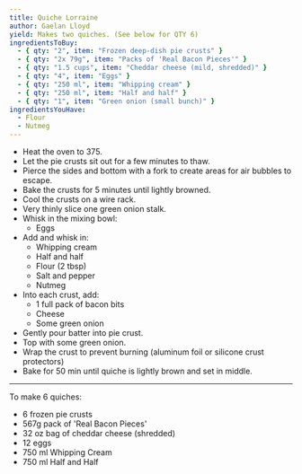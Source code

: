 ```yaml
---
title: Quiche Lorraine
author: Gaelan Lloyd
yield: Makes two quiches. (See below for QTY 6)
ingredientsToBuy:
  - { qty: "2", item: "Frozen deep-dish pie crusts" }
  - { qty: "2x 79g", item: "Packs of 'Real Bacon Pieces'" }
  - { qty: "1.5 cups", item: "Cheddar cheese (mild, shredded)" }
  - { qty: "4", item: "Eggs" }
  - { qty: "250 ml", item: "Whipping cream" }
  - { qty: "250 ml", item: "Half and half" }
  - { qty: "1", item: "Green onion (small bunch)" }
ingredientsYouHave:
  - Flour
  - Nutmeg
---
```

- Heat the oven to 375.
- Let the pie crusts sit out for a few minutes to thaw.
- Pierce the sides and bottom with a fork to create areas for air bubbles to escape.
- Bake the crusts for 5 minutes until lightly browned.
- Cool the crusts on a wire rack.
- Very thinly slice one green onion stalk.
- Whisk in the mixing bowl:
  - Eggs
- Add and whisk in:
  - Whipping cream
  - Half and half
  - Flour (2 tbsp)
  - Salt and pepper
  - Nutmeg
- Into each crust, add:
  - 1 full pack of bacon bits
  - Cheese
  - Some green onion
- Gently pour batter into pie crust.
- Top with some green onion.
- Wrap the crust to prevent burning (aluminum foil or silicone crust protectors)
- Bake for 50 min until quiche is lightly brown and set in middle.

---

To make 6 quiches:
- 6 frozen pie crusts
- 567g pack of 'Real Bacon Pieces'
- 32 oz bag of cheddar cheese (shredded)
- 12 eggs
- 750 ml Whipping Cream
- 750 ml Half and Half
